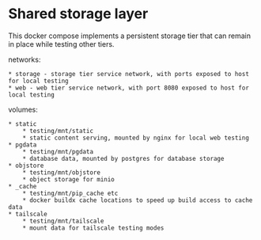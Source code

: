 # Shared storage layer

This docker compose implements a persistent storage tier
that can remain in place while testing other tiers.

networks:

    * storage - storage tier service network, with ports exposed to host for local testing
    * web - web tier service network, with port 8080 exposed to host for local testing

volumes:

    * static        
        * testing/mnt/static      
        * static content serving, mounted by nginx for local web testing
    * pgdata        
        * testing/mnt/pgdata      
        * database data, mounted by postgres for database storage
    * objstore
        * testing/mnt/objstore
        * object storage for minio
    * _cache
        * testing/mnt/pip_cache etc
        * docker buildx cache locations to speed up build access to cache data
    * tailscale
        * testing/mnt/tailscale
        * mount data for tailscale testing modes



